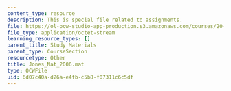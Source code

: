 ```yaml
---
content_type: resource
description: This is special file related to assignments.
file: https://ol-ocw-studio-app-production.s3.amazonaws.com/courses/20-320-analysis-of-biomolecular-and-cellular-systems-fall-2012/6d07c40ad26ae4fbc5b8f07311c6c5df_Jones_Nat_2006.mat
file_type: application/octet-stream
learning_resource_types: []
parent_title: Study Materials
parent_type: CourseSection
resourcetype: Other
title: Jones_Nat_2006.mat
type: OCWFile
uid: 6d07c40a-d26a-e4fb-c5b8-f07311c6c5df
---
```

